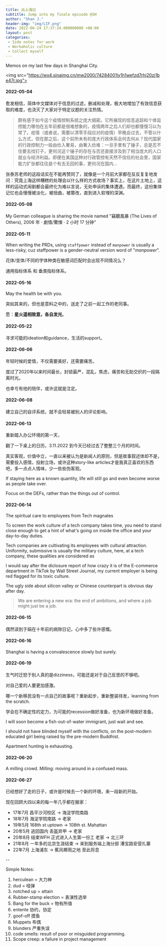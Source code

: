 ```yaml
---
title: 出上海记
subtitle: Jump into my finale episode @SH
author: "Shan J."
header-img: "img/LIF.png"
date: 2022-06-24 17:37:24.000000000 +08:00
layout: post
categories:
 - Side notes for work
 - Workaholic culture
 - Collect myself
---
```


Memos on my last few days in Shanghai City.

<img src="https://wx4.sinaimg.cn/mw2000/74284001ly1h1wefzd7rhj20zj1be47r.jpg">

#### 2022-05-04

愈发相信，简体中文媒体对于信息的过滤，删减和处理，极大地增加了有效信息获取的难度，也浇灭了大家对于特定议题的关注热情。

> 颇有感于如今这个疫情控制系统之庞大细密。它所展现的信息追踪和个体监控能力哪怕在五年前都是很难想象的，疫情两年之后人们却也都慢慢习以为常了。疫情（或者说，需要以清零手段应对的疫情）早晚会过去，不管以什么方式，但在那之后，这个前所未有的庞大行政体系会何去何从？现代国家的行政控制力一般由俭入奢易，由奢入俭难：一旦手里有了锤子，总是忍不住要去找钉子，更何况这个锤子的存在与否还直接涉及到了相当庞大的人口就业与经济利益。即便在美国这种对行政管控有天然不信任的社会里，国家能力扩张都往往是个有去无回的事，更何况在国内…

张泰苏老师的这段话实在不能再赞同了，就像是一个月前大家都在反反复复地发问：究竟上海这样糟糕的处理会以什么样的方式收场？事实上，在这片土地上，这样的运动式闹剧都会最终化为难以言说，无处申诉的集体遭遇，而最终，这份集体记忆也会慢慢被淡化，被扭曲，被篡改，直到进入软埋的深渊。

#### 2022-05-08

My German colleague is sharing the movie named "竊聽風暴 (The Lives of Others), 2006 年 ‧ 劇情/驚悚 ‧ 2 小时 17 分钟"

#### 2022-05-11

When writing the PRDs, using `staffpower` instead of `manpower`  is usually a less-risky, cuz staffpower is a gender-neutral version word of "*manpower*".

花体/变体/不同的字体种类在敏感词匹配时会出现不同情况么？

通用指标体系 和 垂类指标体系。

#### 2022-05-16

May the health be with you.

突如其来的，但也是意料之中的，送走了之前一起工作的老同事。

愿：**星火遥相致意，各自发光**。

#### 2022-05-22

寻求可能的ideation和guidance，生活的support。

#### 2022-06-06

年轻时候的爱情，不仅需要美好，还需要痛苦。

度过了2020年以来时间最长，封锁最严，混乱，焦虑，痛苦和无助交织的一段隔离时光。

也幸亏有他的陪伴，或许这就是注定。

#### 2022-06-08

建立自己的自评系统，就不会轻易被别人的评论影响。

#### 2022-06-13

重新踏入办公环境的第一天，

翻了一下桌上的日历，3.11.2022 到今天已经过去了整整三个月的时间。

真实客观，价值中立，一直以来被认为是新闻人的原则，但是故事叙述体却不是，需要投入感情，投射立场，或许这种story-like articles才是我真正喜欢的东西吧，多一点点人情味，少一些些伪客观。

If staying here as a known quantity, life will still go and even become worse as people take over.

Focus on the DEFs, rather than the things out of control.

#### 2022-06-14

The spiritual care to employees from Tech magnates

To screen the work culture of a tech company takes time, you need to stand close enough to get a hint of what's going on inside the office and your day-to-day duties.

Tech companies are cultivating its employees with cultural attraction. Uniformity, submissive is usually the military culture, here, at a tech company, these qualities are considered as

I would say after the diclosure report of how crazy it is of the E-commerce department in TikTok by Wall Street Journal, my current employer is being red flagged for its toxic culture.

The ugly side about silicon valley or Chinese counterpart is obvious day after day.

> We are entering a new era: the end of ambitions, and where a job might just be a job.

#### 2022-06-15

偶然读到于娟在十年前的病隙日记，心中多了些许感慨。


#### 2022-06-16

Shanghai is having a convalescence slowly but surely.

#### 2022-06-19

生气时迁怒于别人真的是dizziness，可能还是对于自己反思的不够吧。

对自己爱的人要更加感激。

哪一个新移民没有一点自己的故事呢？重新起步，重新整装待发，learning from the scratch.

学会在不确定性的定力，为可能的recession做好准备，也为新环境做好准备。

I will soon become a fish-out-of-water immigrant, just wait and see.

I should not have blinded myself with the conflicts,  on the post-modern educated girl being raised by the pre-modern Buddhist.

Apartment hunting is exhausting.

#### 2022-06-20

A milling crowd.
Milling: moving around in a confused mass.


#### 2022-06-27

已经想好了走的日子，或许是时候去一个新的环境，来一段新的开始。

现在回顾大四以来的每一年几乎都在搬家：

* 17年7月 昌平沙河校区 -> 海淀学院南路
* 18年7月 海淀学院南路  -> 老家
* 19年5月 168th st uptown -> 108th st. Mahattan
* 20年5月 逃回国内 丢盔弃甲 -> 老家
* 20年8月 结束WFH 正式进入人生第一份工 老家 -> 北三环
* 21年8月 一年多的北京生涯结束  -> 来到服务端上海分部 漕宝路安营扎寨
* 22年7月 上海浦东 -> 蕉风椰雨之地 至此将息

--

Simple Notes:
1. herculean = 大力神
2. dud = 哑弹
3. notched up = attain
4. Rubber-stamp election = 表演性选举
5. Bang for the buck = 物有所值
6. entente 协约，协定
7. goof-off 摸鱼
8. Muppets 布偶
9. blunders 严重失误
10. code smells: result of poor or misguided programming.
11. Scope creep: a failure in project management
